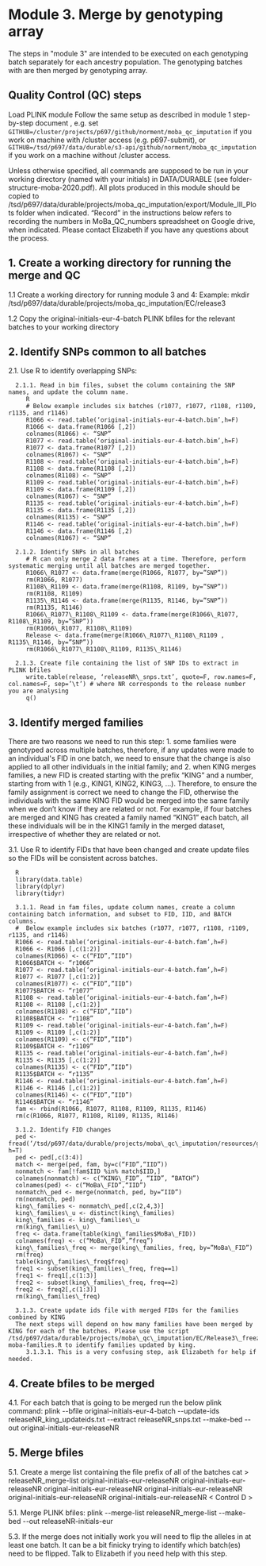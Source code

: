 # ﻿Module 3. Merge by genotyping array

The steps in &quot;module 3&quot; are intended to be executed on each genotyping batch separately for each ancestry population. The genotyping batches with are then merged by genotyping array.

## Quality Control (QC) steps
Load PLINK module
Follow the same setup as described in module 1 step-by-step document , e.g. set ``GITHUB=/cluster/projects/p697/github/norment/moba_qc_imputation`` if you work on machine with /cluster access (e.g. p697-submit), or ``GITHUB=/tsd/p697/data/durable/s3-api/github/norment/moba_qc_imputation`` if you work on a machine without /cluster access.

Unless otherwise specified, all commands are supposed to be run in your working directory (named with your initials) in DATA/DURABLE (see folder-structure-moba-2020.pdf). All plots produced in this module should be copied to /tsd/p697/data/durable/projects/moba_qc_imputation/export/Module_III_Plots folder when indicated. “Record” in the instructions below refers to recording the numbers in MoBa\_QC\_numbers spreadsheet on Google drive, when indicated. Please contact Elizabeth if you have any questions about the process.

## 1. Create a working directory for running the merge and QC
      
   1.1 Create a working directory for running module 3 and 4: Example: mkdir /tsd/p697/data/durable/projects/moba_qc_imputation/EC/release3
   
   1.2 Copy the original-initials-eur-4-batch PLINK bfiles for the relevant batches to your working directory
   
## 2. Identify SNPs common to all batches
   
   2.1. Use R to identify overlapping SNPs:
   
      2.1.1. Read in bim files, subset the column containing the SNP names, and update the column name.
         R
         # Below example includes six batches (r1077, r1077, r1108, r1109, r1135, and r1146)
         R1066 <- read.table(‘original-initials-eur-4-batch.bim’,h=F)
         R1066 <- data.frame(R1066 [,2])
         colnames(R1066) <- “SNP”
         R1077 <- read.table(‘original-initials-eur-4-batch.bim’,h=F)
         R1077 <- data.frame(R1077 [,2])
         colnames(R1067) <- “SNP”
         R1108 <- read.table(‘original-initials-eur-4-batch.bim’,h=F)
         R1108 <- data.frame(R1108 [,2])
         colnames(R1108) <- “SNP”
         R1109 <- read.table(‘original-initials-eur-4-batch.bim’,h=F)
         R1109 <- data.frame(R1109 [,2])
         colnames(R1067) <- “SNP”
         R1135 <- read.table(‘original-initials-eur-4-batch.bim’,h=F)
         R1135 <- data.frame(R1135 [,2])
         colnames(R1135) <- “SNP”
         R1146 <- read.table(‘original-initials-eur-4-batch.bim’,h=F)
         R1146 <- data.frame(R1146 [,2)
         colnames(R1067) <- “SNP”
   
      2.1.2. Identify SNPs in all batches
         # R can only merge 2 data frames at a time. Therefore, perform systematic merging until all batches are merged together.
         R1066\_R1077 <- data.frame(merge(R1066, R1077, by=”SNP”))
         rm(R1066, R1077)
         R1108\_R1109 <- data.frame(merge(R1108, R1109, by=”SNP”))
         rm(R1108, R1109)
         R1135\_R1146 <- data.frame(merge(R1135, R1146, by=”SNP”))
         rm(R1135, R1146)
         R1066\_R1077\_R1108\_R1109 <- data.frame(merge(R1066\_R1077, R1108\_R1109, by=”SNP”))
         rm(R1066\_R1077, R1108\_R1109)
         Release <- data.frame(merge(R1066\_R1077\_R1108\_R1109 , R1135\_R1146, by=”SNP”))
         rm(R1066\_R1077\_R1108\_R1109, R1135\_R1146)
     
      2.1.3. Create file containing the list of SNP IDs to extract in PLINK bfiles
         write.table(release, ‘releaseNR\_snps.txt’, quote=F, row.names=F, col.names=F, sep=’\t’) # where NR corresponds to the release number you are analysing 
         q()

## 3. Identify merged families

There are two reasons we need to run this step: 1. some families were genotyped across multiple batches, therefore, if any updates were made to an individual's FID in one batch, we need to ensure that the change is also applied to all other individuals in the initial family; and 2. when KING merges families, a new FID is created starting with the prefix “KING” and a number, starting from with 1 (e.g., KING1, KING2, KING3, …). Therefore, to ensure the family assignment is correct we need to change the FID, otherwise the individuals with the same KING FID would be merged into the same family when we don’t know if they are related or not. For example, if four batches are merged and KING has created a family named “KING1” each batch, all these individuals will be in the KING1 family in the merged dataset, irrespective of whether they are related or not.

   3.1. Use R to identify FIDs that have been changed and create update files so the FIDs will be consistent across batches.
   
      R
      library(data.table)
      library(dplyr)
      library(tidyr)
      
      3.1.1. Read in fam files, update column names, create a column containing batch information, and subset to FID, IID, and BATCH columns.
      #  Below example includes six batches (r1077, r1077, r1108, r1109, r1135, and r1146)
      R1066 <- read.table(‘original-initials-eur-4-batch.fam’,h=F)
      R1066 <- R1066 [,c(1:2)]
      colnames(R1066) <- c(“FID”,”IID”)
      R1066$BATCH <- “r1066”
      R1077 <- read.table(‘original-initials-eur-4-batch.fam’,h=F)
      R1077 <- R1077 [,c(1:2)]
      colnames(R1077) <- c(“FID”,”IID”)
      R1077$BATCH <- “r1077”
      R1108 <- read.table(‘original-initials-eur-4-batch.fam’,h=F)
      R1108 <- R1108 [,c(1:2)]
      colnames(R1108) <- c(“FID”,”IID”)
      R1108$BATCH <- “r1108”
      R1109 <- read.table(‘original-initials-eur-4-batch.fam’,h=F)
      R1109 <- R1109 [,c(1:2)]
      colnames(R1109) <- c(“FID”,”IID”)
      R1109$BATCH <- “r1109”
      R1135 <- read.table(‘original-initials-eur-4-batch.fam’,h=F)
      R1135 <- R1135 [,c(1:2)]
      colnames(R1135) <- c(“FID”,”IID”)
      R1135$BATCH <- “r1135”
      R1146 <- read.table(‘original-initials-eur-4-batch.fam’,h=F)
      R1146 <- R1146 [,c(1:2)]
      colnames(R1146) <- c(“FID”,”IID”)
      R1146$BATCH <- “r1146”
      fam <- rbind(R1066, R1077, R1108, R1109, R1135, R1146)
      rm(c(R1066, R1077, R1108, R1109, R1135, R1146)
      
      3.1.2. Identify FID changes
      ped <- fread(‘/tsd/p697/data/durable/projects/moba\_qc\_imputation/resources/genotyped\_pedigree.txt’, h=T)
      ped <- ped[,c(3:4)]
      match <- merge(ped, fam, by=c(“FID”,“IID”))
      nonmatch <- fam[!fam$IID %in% match$IID,]
      colnames(nonmatch) <- c(“KING\_FID”, “IID”, “BATCH”)
      colnames(ped) <- c(“MoBa\_FID”,“IID”)
      nonmatch\_ped <- merge(nonmatch, ped, by=“IID”)
      rm(nonmatch, ped)
      king\_families <- nonmatch\_ped[,c(2,4,3)]
      king\_families\_u <- distinct(king\_families)
      king\_families <- king\_families\_u
      rm(king\_families\_u)
      freq <- data.frame(table(king\_families$MoBa\_FID))
      colnames(freq) <- c(“MoBa\_FID”,”freq”)
      king\_families\_freq <- merge(king\_families, freq, by=”MoBa\_FID”)
      rm(freq)
      table(king\_families\_freq$freq)
      freq1 <- subset(king\_families\_freq, freq==1)
      freq1 <- freq1[,c(1:3)]
      freq2 <- subset(king\_families\_freq, freq==2)
      freq2 <- freq2[,c(1:3)]
      rm(king\_families\_freq)

      3.1.3. Create update ids file with merged FIDs for the families combined by KING
      The next steps will depend on how many families have been merged by KING for each of the batches. Please use the script /tsd/p697/data/durable/projects/moba\_qc\_imputation/EC/Release3\_freeze/M3/Release3\_king-moba-families.R to identify families updated by king.
         3.1.3.1. This is a very confusing step, ask Elizabeth for help if needed.

## 4. Create bfiles to be merged
   
   4.1. For each batch that is going to be merged run the below plink command: plink --bfile original-initials-eur-4-batch --update-ids releaseNR\_king\_updateids.txt --extract releaseNR\_snps.txt --make-bed --out original-initials-eur-releaseNR

## 5. Merge bfiles

   5.1. Create a merge list containing the file prefix of all of the batches
      cat > releaseNR\_merge-list
      original-initials-eur-releaseNR
      original-initials-eur-releaseNR
      original-initials-eur-releaseNR
      original-initials-eur-releaseNR
      original-initials-eur-releaseNR
      original-initials-eur-releaseNR
      < Control D >
   
   5.1. Merge PLINK bfiles: plink --merge-list releaseNR\_merge-list --make-bed --out releaseNR-initials-eur
   
   5.3. If the merge does not initially work you will need to flip the alleles in at least one batch. It can be a bit finicky trying to identify which batch(es) need to be flipped. Talk to Elizabeth if you need help with this step.
